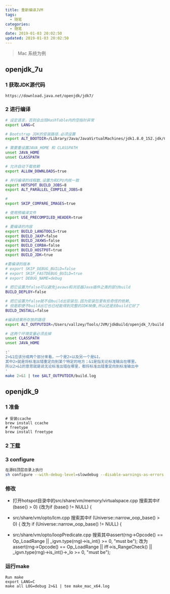 ```yaml
---
title: 重新编译JVM
tags:
  - 随笔
categories:
  - 随笔
date: 2019-01-03 20:02:50
updated: 2019-01-03 20:02:50
---
```


> Mac 系统为例
## openjdk_7u
### 1 获取JDK源代码

```
https://download.java.net/openjdk/jdk7/
```

### 2 进行编译

```bash
# 设定语言，否则会出现HashTable内的空指针异常
export LANG=C

# Bootstrap JDK的安装路径.必须设置
export ALT_BOOTDIR=/Library/Java/JavaVirtualMachines/jdk1.8.0_152.jdk/Contents/Home

# 需要重设置JAVA_HOME 和 CLASSPATH
unset JAVA_HOME
unset CLASSPATH

# 允许自动下载依赖
export ALLOW_DOWNLOADS=true

# 并行编译的线程数,设置为和CPU内核一致
export HOTSPOT_BUILD_JOBS=8
export ALT_PARALLEL_COMPILE_JOBS=8

# 
export SKIP_COMPARE_IMAGES=true

# 使用预编译文件
export USE_PRECOMPILED_HEADER=true

# 要编译的内容
export BUILD_LANGTOOLS=true
export BUILD_JAXP=false
export BUILD_JAXWS=false
export BUILD_CORBA=false
export BUILD_HOSTPOT=true
export BUILD_JDK=true

#要编译的版本
# export SKIP_DEBUG_BUILD=false
# export SKIP_FASTDEBUG_BUILD=true
# export DEBUG_NAME=debug

# 把它设置为false可以避免javaws和浏览器Java插件之类的部分build
BUILD_DEPLOY=false

# 把它设置为false就不会build出安装包.因为安装包里有些奇怪的依赖,
# 但是即便不build出它也已经能得到完整的JDK映像,所以还是别build它好了
BUILD_INSTALL=false

#编译结果所存放的路径
export ALT_OUTPUTDIR=/Users/vallzey/Tools/JVM/jdkBuild/openjdk_7/build

# 这两个环境变量必须去掉
unset CLASSPATH
unset JAVA_HOME

:'
2>&1应该分成两个部分来看，一个是2>以及另一个是&1，
其中2>就是将标准出错重定向到某个特定的地方；&1是指无论标准输出在哪里。
所以2>&1的意思就是说无论标准出错在哪里，都将标准出错重定向到标准输出中
'
make 2>&1 | tee $ALT_OUTPUTDIR/build.log
```

## openjdk_9
### 1 准备

```
# 安装ccache
brew install ccache
# freetype
brew install freetype
```

### 2 [下载](http://jdk.java.net/java-se-ri/9)

### 3 configure

```bash
在源码顶层目录上执行
sh configure --with-debug-level=slowdebug --disable-warnings-as-errors --with-freetype-include=/usr/local/Cellar/freetype/2.9.1/include/freetype2 --with-freetype-lib=/usr/local/Cellar/freetype/2.9.1/lib
```
### 修改
- 打开hotspot目录中的src/share/vm/memory/virtualspace.cpp 搜索其中if (base() > 0) {改为if (base() != NULL) {

- src/share/vm/opto/lcm.cpp 搜索其中if (Universe::narrow_oop_base() > 0) { 改为 if (Universe::narrow_oop_base() != NULL) {

- src/share/vm/opto/loopPredicate.cpp 搜索其中assert(rng->Opcode() == Op_LoadRange || _igvn.type(rng)->is_int() >= 0, "must be"); 改为 assert(rng->Opcode() == Op_LoadRange || iff->is_RangeCheck() || _igvn.type(rng)->is_int()->_lo >= 0, "must be");

### 运行make

```
Run make
export LANG=C
make all LOG=debug 2>&1 | tee make_mac_x64.log
```

